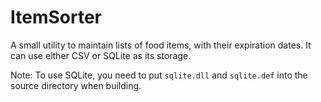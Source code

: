 # ItemSorter

A small utility to maintain lists of food items, with their expiration dates.
It can use either CSV or SQLite as its storage.

Note: To use SQLite, you need to put `sqlite.dll` and `sqlite.def` into the source directory when building.
